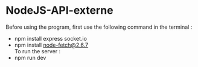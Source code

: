 # NodeJS-API-externe
Before using the program, first use the following command in the terminal :
- npm install express socket.io
- npm install node-fetch@2.6.7\
To run the server : 
- npm run dev

